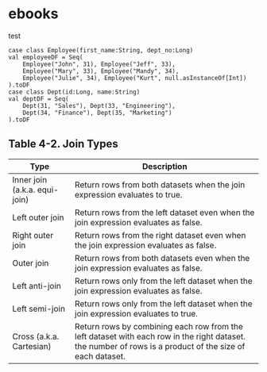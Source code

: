 # ebooks
test
```
case class Employee(first_name:String, dept_no:Long)
val employeeDF = Seq( 
    Employee("John", 31), Employee("Jeff", 33),
    Employee("Mary", 33), Employee("Mandy", 34),
    Employee("Julie", 34), Employee("Kurt", null.asInstanceOf[Int])
).toDF
case class Dept(id:Long, name:String)
val deptDF = Seq( 
    Dept(31, "Sales"), Dept(33, "Engineering"),
    Dept(34, "Finance"), Dept(35, "Marketing")
).toDF
```

## Table 4-2. Join Types
|Type| Description|
|-|-|
|Inner join (a.k.a. equi-join)|Return rows from both datasets when the join expression evaluates to true.|
|Left outer join |Return rows from the left dataset even when the join expression evaluates as false.|
|Right outer join |Return rows from the right dataset even when the join expression evaluates as false.|
|Outer join |Return rows from both datasets even when the join expression evaluates as false.|
|Left anti-join |Return rows only from the left dataset when the join expression evaluates as false.|
|Left semi-join |Return rows only from the left dataset when the join expression evaluates to true.|
|Cross (a.k.a. Cartesian) |Return rows by combining each row from the left dataset with each row in the right dataset. the number of rows is a product of the size of each dataset.|